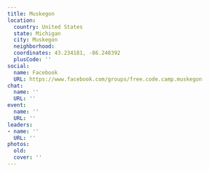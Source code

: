 ```yaml
---
title: Muskegon
location:
  country: United States
  state: Michigan
  city: Muskegon
  neighborhood: 
  coordinates: 43.234181, -86.248392
  plusCode: ''
social:
  name: Facebook
  URL: https://www.facebook.com/groups/free.code.camp.muskegon
chat:
  name: ''
  URL: ''
event:
  name: ''
  URL: ''
leaders:
- name: ''
  URL: ''
photos:
  old: 
  cover: ''
---
```

